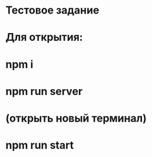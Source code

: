 # Тестовое задание

# Для открытия:
# npm i
# npm run server

# (открыть новый терминал)
# npm run start
